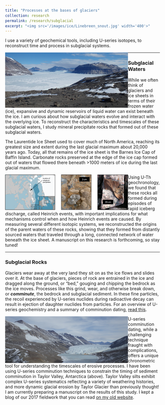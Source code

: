 ```yaml
---
title: "Processes at the bases of glaciers"
collection: research
permalink: /research/subglacial
excerpt: "<img src='/images/ice/Linebreen_snout.jpg' width='400'>"
---
```


<!--
excerpt: I use U-series isotopes to study the subglacial systems of ice sheets. <br/>
~~Text Scrapyard~~
Throughout the Pleistocene and Holocene, glaciers and ice sheets have served as major water reservoirs. Ice sheets have sequestered and released meters to many tens of meters of sea level on 100-thousand to million year timescales. While the behavior of glaciers reciprocally controls and is controlled by the climate system, the responses of ice masses to these climate forcings are strongly modulated by processes at the glacier bases. In these basal and subglacial regions, the ice mass interacts with sediments and waters that affect the dynamics of the overlying ice sheet.

U-series radionuclides record aqueous and sedimentary processes on Pleistocene timescales.

My interests in subglacial systems extend beyond the sediments and into the porewaters and basal ice. As U-series daughter nuclides are ejected from sediments, they accumulate in porewaters and ice. As a result of this process, hypersaline brines erupted from the snout of Taylor Glacier (below), an outlet of the East Antarctic Ice Sheet, reflect <sup>234</sup>U/<sup>238</sup>U compositions a factor of 5 greater than bedrock values.
 
The U-series compositions of glacial meltwaters and products of these meltwaters can thus serve as critical measures of subglacial conditions and processes. Current work on this subject includes both isotopic measurements of subglacially formed waterlain precipitates as well as isotopic chemical models of subglacial and periglacial systems.


On the other side of the world, hypersaline brines sourced from the East Antarctic Ice Sheet interior erupt from the snout of Taylor Glacier. As the dissolved iron in the brine oxidizes, it turns bright red, giving the feature its name: _Blood Falls_.

<img src='/images/ice/BloodFalls.JPG' width = "400" align="center">
-->

I use a variety of geochemical tools, including U-series isotopes, to reconstruct time and process in subglacial systems.

<img src='/images/ice/UpperTaylor.JPG' width="400" align="left">

---
### Subglacial Waters

While we often think of glaciers and ice sheets in terms of their frozen water (ice), expansive and dynamic reservoirs of liquid water can exist beneath the ice. I am curious about how subglacial waters evolve and interact with the overlying ice. To reconstruct the characteristics and timescales of these subglacial waters, I study mineral precipitate rocks that formed out of these subglacial waters.

The Laurentide Ice Sheet used to cover much of North America, reaching its greatest size and extent during the last glacial maximum about 20,000 years ago. Today, all that remains of the ice sheet is the Barnes Ice Cap of Baffin Island. Carbonate rocks preserved at the edge of the ice cap formed out of waters that flowed there beneath &gt;1000 meters of ice during the last glacial maximum.

<img src='/images/ice/baffin_overview.png' width="400" align ="left" >

Using U-Th geochronology, we found that these rocks all formed during episodes of rapid iceberg discharge, called Heinrich events, with important implications for what mechanisms control when and how Heinrich events are caused. By measuring several different isotopic systems, we reconstructed the origins of the parent waters of these rocks, showing that they formed from distantly sourced waters that traveled through a long, connected network of water beneath the ice sheet. A manuscript on this research is forthcoming, so stay tuned!

---
### Subglacial Rocks
Glaciers wear away at the very land they sit on as the ice flows and slides over it. At the base of glaciers, pieces of rock are entrained in the ice and dragged along the ground, or “bed,” gouging and chipping the bedrock as the ice moves. Processes like this grind, wear, and otherwise break down, or __*comminute*__, the bedrock and subglacial sediment. In these fine particles, the recoil experienced by U-series nuclides during radioactive decay can result in ejection of daughter nuclides from particles. For an overview of U-series geochemistry and a summary of comminution dating,  [read this](https://grahamedwards.github.io/research/u-comm).

<img src='/images/ice/Taylor_broad.JPG' width="400" align ="left" >

U-series comminution dating, while a challenging technique fraught with complications, offers a unique chronometric tool for understanding the timescales of erosive processes. I have been using U-series comminution techniques to constrain the timing of sediment comminution in Taylor Valley, Antarctica (above). Taylor Valley silts exhibit complex U-series systematics reflecting a variety of weathering histories, and more dynamic glacial erosion by Taylor Glacier than previously thought! I am currently preparing a manuscript on the results of this study. I kept a blog of our 2017 fieldwork that you can read [on my old website](https://edwardsgh.wordpress.com/blogs/taylor-valley-antarctica-2017/).
